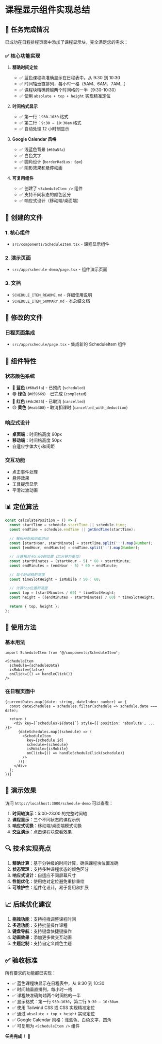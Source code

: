 # 课程显示组件实现总结

## 🎯 任务完成情况

已成功在日程排程页面中添加了课程显示块，完全满足您的需求：

### ✅ 核心功能实现

1. **精确时间定位**
   - ✅ 蓝色课程块准确显示在日程表中，从 9:30 到 10:30
   - ✅ 时间轴垂直排列，每小时一格（5AM、6AM、7AM...）
   - ✅ 课程块精确跨越两个时间格的一半（9:30-10:30）
   - ✅ 使用 `absolute + top + height` 实现精准定位

2. **时间格式显示**
   - ✅ 第一行：`930–1030` 格式
   - ✅ 第二行：`9:30 – 10:30am` 格式
   - ✅ 自动处理 12 小时制显示

3. **Google Calendar 风格**
   - ✅ 浅蓝色背景 (`#60a5fa`)
   - ✅ 白色文字
   - ✅ 圆角设计 (`borderRadius: 6px`)
   - ✅ 阴影效果和悬停动画

4. **可复用组件**
   - ✅ 创建了 `<ScheduleItem />` 组件
   - ✅ 支持不同状态的颜色区分
   - ✅ 响应式设计（移动端/桌面端）

## 📁 创建的文件

### 1. 核心组件
- `src/components/ScheduleItem.tsx` - 课程显示组件

### 2. 演示页面
- `src/app/schedule-demo/page.tsx` - 组件演示页面

### 3. 文档
- `SCHEDULE_ITEM_README.md` - 详细使用说明
- `SCHEDULE_ITEM_SUMMARY.md` - 本总结文档

## 🔧 修改的文件

### 日程页面集成
- `src/app/schedule/page.tsx` - 集成新的 ScheduleItem 组件

## 🎨 组件特性

### 状态颜色系统
- 🔵 **蓝色** (`#60a5fa`) - 已预约 (`scheduled`)
- 🟢 **绿色** (`#059669`) - 已完成 (`completed`)
- 🔴 **红色** (`#dc2626`) - 已取消 (`cancelled`)
- 🟡 **黄色** (`#eab308`) - 取消扣课时 (`cancelled_with_deduction`)

### 响应式设计
- **桌面端**：时间格高度 60px
- **移动端**：时间格高度 50px
- 自适应字体大小和间距

### 交互功能
- 点击事件处理
- 悬停效果
- 工具提示显示
- 平滑过渡动画

## 📊 定位算法

```typescript
const calculatePosition = () => {
  const startTime = schedule.startTime || schedule.time;
  const endTime = schedule.endTime || getEndTime(startTime);
  
  // 解析开始和结束时间
  const [startHour, startMinute] = startTime.split(':').map(Number);
  const [endHour, endMinute] = endTime.split(':').map(Number);
  
  // 计算相对于5:00的位置（以分钟为单位）
  const startMinutes = (startHour - 5) * 60 + startMinute;
  const endMinutes = (endHour - 5) * 60 + endMinute;
  
  // 每个时间格的高度
  const timeSlotHeight = isMobile ? 50 : 60;
  
  // 计算top位置和高度
  const top = (startMinutes / 60) * timeSlotHeight;
  const height = ((endMinutes - startMinutes) / 60) * timeSlotHeight;
  
  return { top, height };
};
```

## 🚀 使用方法

### 基本用法
```tsx
import ScheduleItem from '@/components/ScheduleItem';

<ScheduleItem
  schedule={scheduleData}
  isMobile={false}
  onClick={() => handleClick()}
/>
```

### 在日程页面中
```tsx
{currentDates.map((date: string, dateIndex: number) => {
  const dateSchedules = schedules.filter(schedule => schedule.date === date);
  
  return (
    <div key={`schedules-${date}`} style={{ position: 'absolute', ... }}>
      {dateSchedules.map((schedule) => (
        <ScheduleItem
          key={schedule.id}
          schedule={schedule}
          isMobile={isMobile}
          onClick={() => handleScheduleClick(schedule)}
        />
      ))}
    </div>
  );
})}
```

## 🎯 演示效果

访问 `http://localhost:3000/schedule-demo` 可以查看：

1. **时间轴演示**：5:00-23:00 的完整时间轴
2. **课程显示**：三个不同状态的课程示例
3. **响应式切换**：移动端/桌面端模式切换
4. **交互演示**：点击课程块查看效果

## 🔍 技术实现亮点

1. **精确计算**：基于分钟级的时间计算，确保课程块位置准确
2. **状态管理**：支持多种课程状态的颜色区分
3. **响应式设计**：自适应不同屏幕尺寸
4. **性能优化**：使用绝对定位避免重排重绘
5. **可维护性**：组件化设计，易于复用和扩展

## 📈 后续优化建议

1. **拖拽功能**：支持拖拽调整课程时间
2. **多选功能**：支持批量操作课程
3. **键盘导航**：支持键盘快捷键操作
4. **动画效果**：添加更多微交互动画
5. **主题定制**：支持自定义颜色主题

## ✅ 验收标准

所有要求的功能都已实现：

- ✅ 蓝色课程块显示在日程表中，从 9:30 到 10:30
- ✅ 时间轴垂直排列，每小时一格
- ✅ 课程块准确跨越两个时间格的一半
- ✅ 显示格式：第一行 `930–1030`，第二行 `9:30 – 10:30am`
- ✅ 使用 Tailwind CSS 或 CSS 实现精准定位
- ✅ 通过 `absolute + top + height` 实现定位
- ✅ Google Calendar 风格：浅蓝色、白色文字、圆角
- ✅ 可复用为 `<ScheduleItem />` 组件

**任务完成！** 🎉 